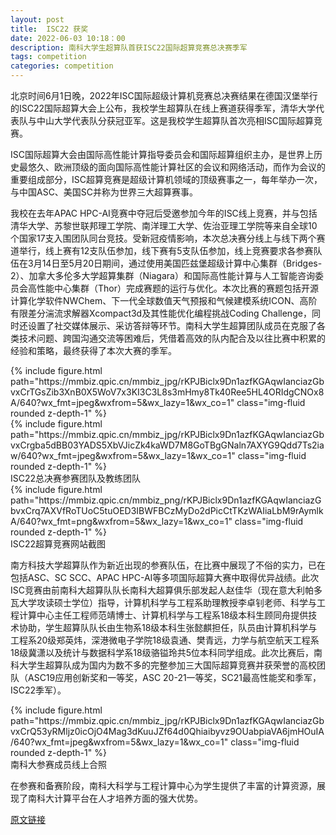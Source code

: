 ```yaml
---
layout: post
title:  ISC22 获奖
date: 2022-06-03 10:18：00
description: 南科大学生超算队首获ISC22国际超算竞赛总决赛季军
tags: competition
categories: competition
---
```


北京时间6月1日晚，2022年ISC国际超级计算机竞赛总决赛结果在德国汉堡举行的ISC22国际超算大会上公布，我校学生超算队在线上赛道获得季军，清华大学代表队与中山大学代表队分获冠亚军。这是我校学生超算队首次亮相ISC国际超算竞赛。

ISC国际超算大会由国际高性能计算指导委员会和国际超算组织主办，是世界上历史最悠久、欧洲顶级的面向国际高性能计算社区的会议和网络活动，而作为会议的重要组成部分，ISC超算竞赛是超级计算机领域的顶级赛事之一，每年举办一次，与中国ASC、美国SC并称为世界三大超算赛事。

我校在去年APAC HPC-AI竞赛中夺冠后受邀参加今年的ISC线上竞赛，并与包括清华大学、苏黎世联邦理工学院、南洋理工大学、佐治亚理工学院等来自全球10个国家17支入围团队同台竞技。受新冠疫情影响，本次总决赛分线上与线下两个赛道举行，线上赛有12支队伍参加，线下赛有5支队伍参加，线上竞赛要求各参赛队伍在3月14日至5月20日期间，通过使用美国匹兹堡超级计算中心集群（Bridges-2）、加拿大多伦多大学超算集群（Niagara）和国际高性能计算与人工智能咨询委员会高性能中心集群（Thor）完成赛题的运行与优化。本次比赛的赛题包括开源计算化学软件NWChem、下一代全球数值天气预报和气候建模系统ICON、高阶有限差分湍流求解器Xcompact3d及其性能优化编程挑战Coding Challenge，同时还设置了社交媒体展示、采访答辩等环节。南科大学生超算团队成员在克服了各类技术问题、跨国沟通交流等困难后，凭借着高效的队内配合及以往比赛中积累的经验和策略，最终获得了本次大赛的季军。

<div class="row mt-3">
    <div class="col-sm mt-3 mt-md-0">
        {% include figure.html path="https://mmbiz.qpic.cn/mmbiz_jpg/rKPJBiclx9Dn1azfKGAqwIanciazGbvxCrTGsZib3XnB0X5WoV7x3KI3C3L8s3mHmy8Tk40Ree5HL4ORIdgCNOx8A/640?wx_fmt=jpeg&wxfrom=5&wx_lazy=1&wx_co=1" class="img-fluid rounded z-depth-1" %}
    </div>
    <div class="col-sm mt-3 mt-md-0">
        {% include figure.html path="https://mmbiz.qpic.cn/mmbiz_jpg/rKPJBiclx9Dn1azfKGAqwIanciazGbvxCrgba5dBB03YADS5XbVJicZk4kaWD7M8GoTBgGNaln7AXYG9Qdd7Ts2iaw/640?wx_fmt=jpeg&wxfrom=5&wx_lazy=1&wx_co=1" class="img-fluid rounded z-depth-1" %}
    </div>
</div>
<div class="caption">
    ISC22总决赛参赛团队及教练团队
</div>

<div class="row mt-3">
    <div class="col-sm mt-3 mt-md-0">
        {% include figure.html path="https://mmbiz.qpic.cn/mmbiz_png/rKPJBiclx9Dn1azfKGAqwIanciazGbvxCrq7AXVfRoTUoC5tuOED3IBWFBCzMyDo2dPicCtTKzWAIiaLbM9rAymlkA/640?wx_fmt=png&wxfrom=5&wx_lazy=1&wx_co=1" class="img-fluid rounded z-depth-1" %}
    </div>
</div>
<div class="caption">
    ISC22超算竞赛网站截图
</div>

南方科技大学超算队作为新近出现的参赛队伍，在比赛中展现了不俗的实力，已在包括ASC、SC SCC、APAC HPC-AI等多项国际超算大赛中取得优异战绩。此次ISC竞赛由前南科大超算队队长南科大超算俱乐部发起人赵佳华（现在意大利帕多瓦大学攻读硕士学位）指导，计算机科学与工程系助理教授李卓钊老师、科学与工程计算中心主任工程师范靖博士、计算机科学与工程系18级本科生顾同舟提供技术协助，学生超算队队长由生物系18级本科生张懿麒担任，队员由计算机科学与工程系20级郑英炜，深港微电子学院18级袁通、樊青远，力学与航空航天工程系18级冀潇以及统计与数据科学系18级骆镒玲共5位本科同学组成。此次比赛后，南科大学生超算队成为国内为数不多的完整参加三大国际超算竞赛并获荣誉的高校团队（ASC19应用创新奖和一等奖，ASC 20-21一等奖，SC21最高性能奖和季军，ISC22季军）。

<div class="row mt-3">
    <div class="col-sm mt-3 mt-md-0">
        {% include figure.html path="https://mmbiz.qpic.cn/mmbiz_jpg/rKPJBiclx9Dn1azfKGAqwIanciazGbvxCrQ53yRMljz0icOjO4Mag3dKuuJZf64d0Qhiaibyvz9OUabpiaVA6jmHOuIA/640?wx_fmt=jpeg&wxfrom=5&wx_lazy=1&wx_co=1" class="img-fluid rounded z-depth-1" %}
    </div>
</div>
<div class="caption">
    南科大参赛成员线上合照
</div>

在参赛和备赛阶段，南科大科学与工程计算中心为学生提供了丰富的计算资源，展现了南科大计算平台在人才培养方面的强大优势。

[原文链接](https://mp.weixin.qq.com/s/G-BAtbxU_34VV_q01J_2eg)

